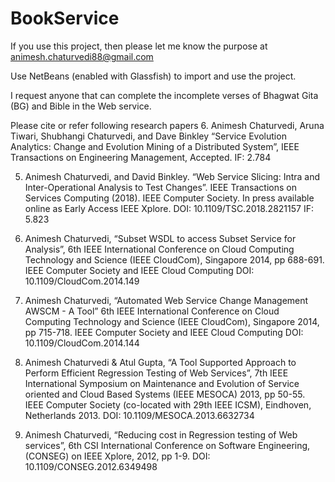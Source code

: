 # BookService

If you use this project, then please let me know the purpose at animesh.chaturvedi88@gmail.com

Use NetBeans (enabled with Glassfish) to import and use the project.

I request anyone that can complete the incomplete verses of Bhagwat Gita (BG) and Bible in the Web service.

Please cite or refer following research papers 
6. Animesh Chaturvedi, Aruna Tiwari, Shubhangi Chaturvedi, and Dave Binkley “Service Evolution Analytics: Change and Evolution Mining of a Distributed System”, IEEE Transactions on Engineering Management, Accepted. IF: 2.784

5. Animesh Chaturvedi, and David Binkley. “Web Service Slicing: Intra and Inter-Operational Analysis to Test Changes”. IEEE Transactions on Services Computing (2018). IEEE Computer Society. In press available online as Early Access IEEE Xplore. DOI: 10.1109/TSC.2018.2821157  IF: 5.823

4. Animesh Chaturvedi, “Subset WSDL to access Subset Service for Analysis”, 6th IEEE
International Conference on Cloud Computing Technology and Science (IEEE CloudCom), Singapore 2014, pp 688-691. IEEE Computer Society and IEEE Cloud Computing DOI: 10.1109/CloudCom.2014.149

3. Animesh Chaturvedi, “Automated Web Service Change Management AWSCM - A Tool” 6th IEEE International Conference on Cloud Computing Technology and Science (IEEE CloudCom), Singapore 2014, pp 715-718. IEEE Computer Society and IEEE Cloud Computing DOI: 10.1109/CloudCom.2014.144

2. Animesh Chaturvedi & Atul Gupta, “A Tool Supported Approach to Perform Efficient Regression Testing of Web Services”, 7th IEEE International Symposium on Maintenance and Evolution of Service oriented and Cloud Based Systems (IEEE MESOCA) 2013, pp 50-55. IEEE Computer Society (co-located with 29th IEEE ICSM), Eindhoven, Netherlands 2013. DOI: 10.1109/MESOCA.2013.6632734

1. Animesh Chaturvedi, “Reducing cost in Regression testing of Web services”, 6th CSI International Conference on Software Engineering, (CONSEG) on IEEE Xplore, 2012, pp 1-9. DOI: 10.1109/CONSEG.2012.6349498
